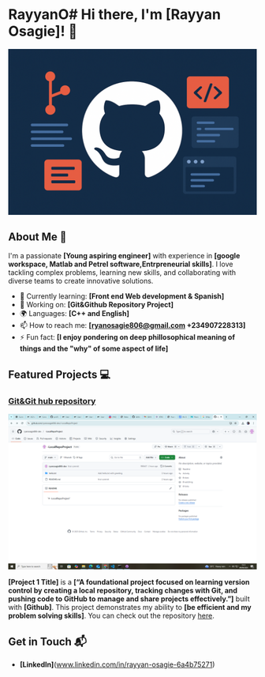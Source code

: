 # RayyanO# Hi there, I'm [Rayyan Osagie]! 👋

![Banner Image](https://github.com/ryanosagie806-dev/RayyanO/blob/main/ChatGPT%20Image%20Sep%209%2C%202025%2C%2003_33_50%20PM.png)

## About Me 🚀

I'm a passionate **[Young aspiring engineer]** with experience in **[google workspace, Matlab and Petrel software,Entrpreneurial skills]**. I love tackling complex problems, learning new skills, and collaborating with diverse teams to create innovative solutions.

- 🌱 Currently learning: **[Front end Web development & Spanish]**
- 🔭 Working on: **[Git&Github Repository Project]**
- 🌍 Languages: **[C++ and English]**
- 📫 How to reach me: **[ryanosagie806@gmail.com +234907228313]**
- ⚡ Fun fact: **[I enjoy pondering on deep phillosophical meaning of things and the "why" of some  aspect of life]**



## Featured Projects 💻

### [Git&Git hub repository](https://github.com/ryanosagie806-dev/-LocalRepoProject)

![Project 1 Screenshot](https://github.com/ryanosagie806-dev/RayyanO/blob/main/Screenshot%20(16).png)

**[Project 1 Title]** is a **[“A foundational project focused on learning version control by creating a local repository, tracking changes with Git, and pushing code to GitHub to manage and share projects effectively.”]** built with **[Github]**. This project demonstrates my ability to **[be efficient and my problem solving skills]**. You can check out the repository [here](https://github.com/ryanosagie806-dev/-LocalRepoProject).


## Get in Touch 📬

- **[LinkedIn]**(www.linkedin.com/in/rayyan-osagie-6a4b75271)



